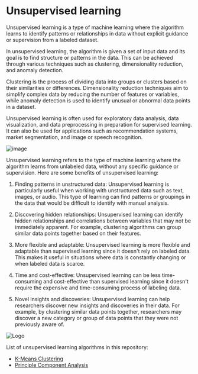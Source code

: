 # Unsupervised learning

Unsupervised learning is a type of machine learning where the algorithm learns to identify patterns or relationships in data without explicit guidance or supervision from a labeled dataset. 

In unsupervised learning, the algorithm is given a set of input data and its goal is to find structure or patterns in the data. This can be achieved through various techniques such as clustering, dimensionality reduction, and anomaly detection.

Clustering is the process of dividing data into groups or clusters based on their similarities or differences. Dimensionality reduction techniques aim to simplify complex data by reducing the number of features or variables, while anomaly detection is used to identify unusual or abnormal data points in a dataset.

Unsupervised learning is often used for exploratory data analysis, data visualization, and data preprocessing in preparation for supervised learning. It can also be used for applications such as recommendation systems, market segmentation, and image or speech recognition.



![image](https://www.tibco.com/sites/tibco/files/media_entity/2020-09/unsupervised-learning-diagram.svg)



Unsupervised learning refers to the type of machine learning where the algorithm learns from unlabeled data, without any specific guidance or supervision. Here are some benefits of unsupervised learning:

1. Finding patterns in unstructured data: Unsupervised learning is particularly useful when working with unstructured data such as text, images, or audio. This type of learning can find patterns or groupings in the data that would be difficult to identify with manual analysis.

2. Discovering hidden relationships: Unsupervised learning can identify hidden relationships and correlations between variables that may not be immediately apparent. For example, clustering algorithms can group similar data points together based on their features.

3. More flexible and adaptable: Unsupervised learning is more flexible and adaptable than supervised learning since it doesn't rely on labeled data. This makes it useful in situations where data is constantly changing or when labeled data is scarce.


4. Time and cost-effective: Unsupervised learning can be less time-consuming and cost-effective than supervised learning since it doesn't require the expensive and time-consuming process of labeling data.

5. Novel insights and discoveries: Unsupervised learning can help researchers discover new insights and discoveries in their data. For example, by clustering similar data points together, researchers may discover a new category or group of data points that they were not previously aware of.

![Logo](https://static.javatpoint.com/tutorial/machine-learning/images/unsupervised-machine-learning-2.png)


List of unsupervised learning algorithms in this repository:
  - [K-Means Clustering](https://github.com/Madison-Bunting/INDE-577/tree/main/unsupervised%20learning/1%20-%20means%20clustering)
  - [Principle Component Analysis](https://github.com/Madison-Bunting/INDE-577/tree/main/unsupervised%20learning/2%20-%20principle%20component%20analysis)
